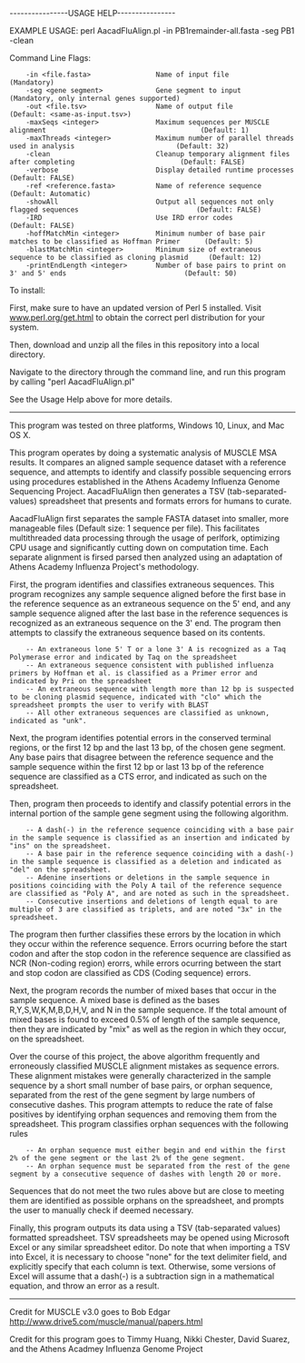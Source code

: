 

----------------USAGE HELP----------------

EXAMPLE USAGE:		perl AacadFluAlign.pl -in PB1remainder-all.fasta -seg PB1 -clean


Command Line Flags:

        -in <file.fasta>				Name of input file															(Mandatory)
        -seg <gene segment>				Gene segment to input														(Mandatory, only internal genes supported)
        -out <file.tsv>					Name of output file															(Default: <same-as-input.tsv>)
        -maxSeqs <integer>				Maximum sequences per MUSCLE alignment										(Default: 1)
        -maxThreads <integer>			Maximum number of parallel threads used in analysis							(Default: 32)
        -clean							Cleanup temporary alignment files after completing 							(Default: FALSE)
        -verbose						Display detailed runtime processes											(Default: FALSE)
        -ref <reference.fasta>			Name of reference sequence													(Default: Automatic)
        -showAll						Output all sequences not only flagged sequences								(Default: FALSE)
        -IRD							Use IRD error codes															(Default: FALSE)
        -hoffMatchMin <integer>			Minimum number of base pair matches to be classified as Hoffman Primer		(Default: 5)
        -blastMatchMin <integer>		Minimum size of extraneous sequence to be classified as cloning plasmid		(Default: 12)
        -printEndLength <integer>		Number of base pairs to print on 3' and 5' ends								(Default: 50)


To install:

First, make sure to have an updated version of Perl 5 installed. Visit www.perl.org/get.html to obtain the correct perl distribution for your system.

Then, download and unzip all the files in this repository into a local directory.

Navigate to the directory through the command line, and run this program by calling "perl AacadFluAlign.pl"

See the Usage Help above for more details.

---------------------------------------------------------------------------------------

This program was tested on three platforms, Windows 10, Linux, and Mac OS X.

This program operates by doing a systematic analysis of MUSCLE MSA results. It compares an aligned sample sequence dataset with a reference sequence, and attempts to identify and classify possible sequencing errors using procedures established in the Athens Academy Influenza Genome Sequencing Project. AacadFluAlign then generates a TSV (tab-separated-values) spreadsheet that presents and formats errors for humans to curate. 

AacadFluAlign first separates the sample FASTA dataset into smaller, more manageable files (Default size: 1 sequence per file). This facilitates multithreaded data processing through the usage of perlfork, optimizing CPU usage and significantly cutting down on computation time. Each separate alignment is firsed parsed then analyzed using an adaptation of Athens Academy Influenza Project's methodology. 

First, the program identifies and classifies extraneous sequences. This program recognizes any sample sequence aligned before the first base in the reference sequence as an extraneous sequence on the 5' end, and any sample sequence aligned after the last base in the reference sequences is recognized as an extraneous sequence on the 3' end. The program then attempts to classify the extraneous sequence based on its contents. 

        -- An extraneous lone 5' T or a lone 3' A is recognized as a Taq Polymerase error and indicated by Taq on the spreadsheet
        -- An extraneous sequence consistent with published influenza primers by Hoffman et al. is classified as a Primer error and indicated by Pri on the spreadsheet
        -- An extraneous sequence with length more than 12 bp is suspected to be cloning plasmid sequence, indicated with "clo" which the spreadsheet prompts the user to verify with BLAST
        -- All other extraneous sequences are classified as unknown, indicated as "unk".
        
Next, the program identifies potential errors in the conserved terminal regions, or the first 12 bp and the last 13 bp, of the chosen gene segment. Any base pairs that disagree between the reference sequence and the sample sequence within the first 12 bp or last 13 bp of the reference sequence are classified as a CTS error, and indicated as such on the spreadsheet.

Then, program then proceeds to identify and classify potential errors in the internal portion of the sample gene segment using the following algorithm. 

        -- A dash(-) in the reference sequence coinciding with a base pair in the sample sequence is classified as an insertion and indicated by "ins" on the spreadsheet.
        -- A base pair in the reference sequence coinciding with a dash(-) in the sample sequence is classified as a deletion and indicated as "del" on the spreadsheet.
        -- Adenine insertions or deletions in the sample sequence in positions coinciding with the Poly A tail of the reference sequence are classified as "Poly A", and are noted as such in the spreadsheet.
        -- Consecutive insertions and deletions of length equal to are multiple of 3 are classified as triplets, and are noted "3x" in the spreadsheet.
The program then further classifies these errors by the location in which they occur within the reference sequence. Errors ocurring before the start codon and after the stop codon in the reference sequence are classified as NCR (Non-coding region) erorrs, while errors ocurring between the start and stop codon are classified as CDS (Coding sequence) errors.

Next, the program records the number of mixed bases that occur in the sample sequence. A mixed base is defined as the bases R,Y,S,W,K,M,B,D,H,V, and N in the sample sequence. If the total amount of mixed bases is found to exceed 0.5% of length of the sample sequence, then they are indicated by "mix" as well as the region in which they occur, on the spreadsheet.

Over the course of this project, the above algorithm frequently and erroneously classified MUSCLE alignment mistakes as sequence errors. These alignment mistakes were generally characterized in the sample sequence by a short small number of base pairs, or orphan sequence, separated from the rest of the gene segment by large numbers of consecutive dashes. This program attempts to reduce the rate of false positives by identifying orphan sequences and removing them from the spreadsheet. This program classifies orphan sequences with the following rules

        -- An orphan sequence must either begin and end within the first 2% of the gene segment or the last 2% of the gene segment.
        -- An orphan sequence must be separated from the rest of the gene segment by a consecutive sequence of dashes with length 20 or more.
Sequences that do not meet the two rules above but are close to meeting them are identified as possible orphans on the spreadsheet, and prompts the user to manually check if deemed necessary.

Finally, this program outputs its data using a TSV (tab-separated values) formatted spreadsheet. TSV spreadsheets may be opened using Microsoft Excel or any similar spreadsheet editor. Do note that when importing a TSV into Excel, it is necessary to choose "none" for the text delimiter field, and explicitly specify that each column is text. Otherwise, some versions of Excel will assume that a dash(-) is a subtraction sign in a mathematical equation, and throw an error as a result.

-------------------------------------------------------------------------------------------------------------------

Credit for MUSCLE v3.0 goes to Bob Edgar http://www.drive5.com/muscle/manual/papers.html

Credit for this program goes to Timmy Huang, Nikki Chester, David Suarez, and the Athens Acadmey Influenza Genome Project
